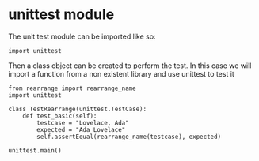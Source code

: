 # unittest module

The unit test module can be imported like so:
```
import unittest
```

Then a class object can be created to perform the test.
In this case we will import a function from a non existent library and use unittest to test it

```
from rearrange import rearrange_name
import unittest

class TestRearrange(unittest.TestCase):
	def test_basic(self):
		testcase = "Lovelace, Ada"
		expected = "Ada Lovelace"
		self.assertEqual(rearrange_name(testcase), expected)

unittest.main()
```



